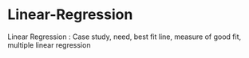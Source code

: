 # Linear-Regression
Linear Regression : Case study, need, best fit line, measure of good fit, multiple linear regression
